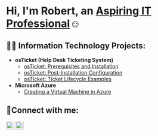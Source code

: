 <h1>Hi, I'm Robert, an <a href="https://linkedin.com/in/">Aspiring IT Professional</a>☺</h1>

<h2>👨‍💻 Information Technology Projects:</h2>

- <b>osTicket (Help Desk Ticketing System)</b>
  - [osTicket: Prerequisites and Installation](https://github.com/RobertMcBrien/osticket-prereqs)
  - [osTicket: Post-Installation Configuration](https://github.com/RobertMcBrien/post-install-config)
  - [osTicket: Ticket Lifecycle Examples](https://github.com/RobertMcBrien/ticket-lifecycle)
- <b>Microsoft Azure</b>
  - [Creating a Virtual Machine in Azure](https://github.com/RobertMcBrien/azure-create-vm)

<h2>🤳Connect with me:</h2>

[<img align="left" alt="Robert | LinkedIn" width="22px" src="https://cdn.jsdelivr.net/npm/simple-icons@v3/icons/linkedin.svg" />][linkedin]
[<img align="left" alt="Robert | Facebook" width="22px" src="https://cdn.jsdelivr.net/npm/simple-icons@v3/icons/facebook.svg" />][facebook]

[facebook]: https://facebook.com/profile.php?id=61560326337736
[linkedin]: https://linkedin.com/in/robert-mcbrien-91961032b
